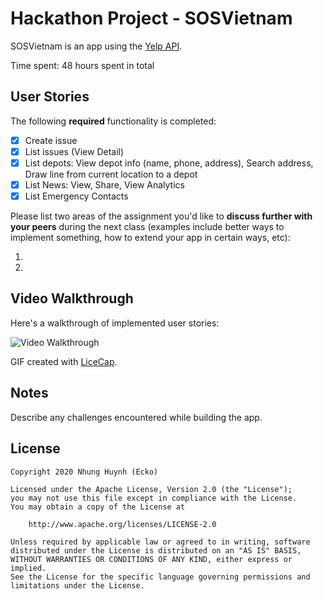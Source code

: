# Hackathon Project - SOSVietnam

SOSVietnam is an app using the [Yelp API](http://www.yelp.com/developers/documentation/v2/search_api).

Time spent: 48 hours spent in total

## User Stories 

The following **required** functionality is completed:

- [x] Create issue
- [x] List issues (View Detail)
- [x] List depots: View depot info (name, phone, address), Search address, Draw line from current location to a depot
- [x] List News: View, Share, View Analytics
- [x] List Emergency Contacts

Please list two areas of the assignment you'd like to **discuss further with your peers** during the next class (examples include better ways to implement something, how to extend your app in certain ways, etc):

1.
2.

## Video Walkthrough

Here's a walkthrough of implemented user stories:

![Video Walkthrough](walkthrough.gif)

GIF created with [LiceCap](http://www.cockos.com/licecap/).

## Notes

Describe any challenges encountered while building the app.

## License

    Copyright 2020 Nhung Huynh (Ecko)

    Licensed under the Apache License, Version 2.0 (the "License");
    you may not use this file except in compliance with the License.
    You may obtain a copy of the License at

        http://www.apache.org/licenses/LICENSE-2.0

    Unless required by applicable law or agreed to in writing, software
    distributed under the License is distributed on an "AS IS" BASIS,
    WITHOUT WARRANTIES OR CONDITIONS OF ANY KIND, either express or implied.
    See the License for the specific language governing permissions and
    limitations under the License.
